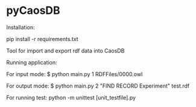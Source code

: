 # pyCaosDB

Installation:

pip install -r requirements.txt

Tool for import and export rdf data into CaosDB

Running application:

For input mode:
$ python main.py 1 RDFFiles/0000.owl

For output mode:
$ python main.py 2 "FIND RECORD Experiment" test.rdf

For running test:
python -m unittest [unit_testfile].py
